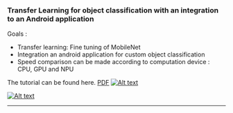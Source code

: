### Transfer Learning for object classification with an integration to an Android application

Goals :

*   Transfer learning: Fine tuning of MobileNet
*   Integration an android application for custom object classification
*   Speed comparison can be made according to computation device : CPU, GPU and NPU

The tutorial can be found here. [PDF](http:/romain.raveaux.free.fr/document/TPApplicationAndroidpourlaclassification.pdf)
[![Alt text](https://img.youtube.com/vi/BdLjdqJwvhc/0.jpg)](https://www.youtube.com/watch?v=BdLjdqJwvhc)


[![Alt text](https://img.youtube.com/vi/KM3KK8VnxTI/0.jpg)](https://www.youtube.com/watch?v=KM3KK8VnxTI)

* * *